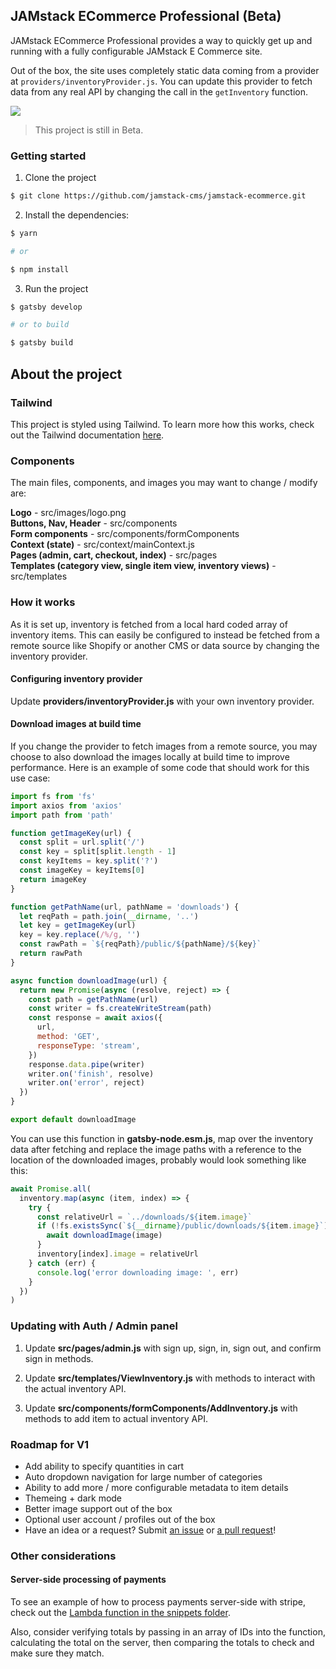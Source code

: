 ## JAMstack ECommerce Professional (Beta)

JAMstack ECommerce Professional provides a way to quickly get up and running with a fully configurable JAMstack E Commerce site.

Out of the box, the site uses completely static data coming from a provider at `providers/inventoryProvider.js`. You can update this provider to fetch data from any real API by changing the call in the `getInventory` function.

![](design.jpg)

> This project is still in Beta.

### Getting started

1. Clone the project

```sh
$ git clone https://github.com/jamstack-cms/jamstack-ecommerce.git
```

2. Install the dependencies:

```sh
$ yarn

# or

$ npm install
```

3. Run the project

```sh
$ gatsby develop

# or to build

$ gatsby build
```

## About the project

### Tailwind

This project is styled using Tailwind. To learn more how this works, check out the Tailwind documentation [here](https://tailwindcss.com/docs).

### Components

The main files, components, and images you may want to change / modify are:

**Logo** - src/images/logo.png  
**Buttons, Nav, Header** - src/components  
**Form components** - src/components/formComponents  
**Context (state)** - src/context/mainContext.js  
**Pages (admin, cart, checkout, index)** - src/pages  
**Templates (category view, single item view, inventory views)** - src/templates

### How it works

As it is set up, inventory is fetched from a local hard coded array of inventory items. This can easily be configured to instead be fetched from a remote source like Shopify or another CMS or data source by changing the inventory provider.

#### Configuring inventory provider

Update **providers/inventoryProvider.js** with your own inventory provider.

#### Download images at build time

If you change the provider to fetch images from a remote source, you may choose to also download the images locally at build time to improve performance. Here is an example of some code that should work for this use case:

```javascript
import fs from 'fs'
import axios from 'axios'
import path from 'path'

function getImageKey(url) {
  const split = url.split('/')
  const key = split[split.length - 1]
  const keyItems = key.split('?')
  const imageKey = keyItems[0]
  return imageKey
}

function getPathName(url, pathName = 'downloads') {
  let reqPath = path.join(__dirname, '..')
  let key = getImageKey(url)
  key = key.replace(/%/g, '')
  const rawPath = `${reqPath}/public/${pathName}/${key}`
  return rawPath
}

async function downloadImage(url) {
  return new Promise(async (resolve, reject) => {
    const path = getPathName(url)
    const writer = fs.createWriteStream(path)
    const response = await axios({
      url,
      method: 'GET',
      responseType: 'stream',
    })
    response.data.pipe(writer)
    writer.on('finish', resolve)
    writer.on('error', reject)
  })
}

export default downloadImage
```

You can use this function in **gatsby-node.esm.js**, map over the inventory data after fetching and replace the image paths with a reference to the location of the downloaded images, probably would look something like this:

```javascript
await Promise.all(
  inventory.map(async (item, index) => {
    try {
      const relativeUrl = `../downloads/${item.image}`
      if (!fs.existsSync(`${__dirname}/public/downloads/${item.image}`)) {
        await downloadImage(image)
      }
      inventory[index].image = relativeUrl
    } catch (err) {
      console.log('error downloading image: ', err)
    }
  })
)
```

### Updating with Auth / Admin panel

1. Update **src/pages/admin.js** with sign up, sign, in, sign out, and confirm sign in methods.

2. Update **src/templates/ViewInventory.js** with methods to interact with the actual inventory API.

3. Update **src/components/formComponents/AddInventory.js** with methods to add item to actual inventory API.

### Roadmap for V1

- Add ability to specify quantities in cart
- Auto dropdown navigation for large number of categories
- Ability to add more / more configurable metadata to item details
- Themeing + dark mode
- Better image support out of the box
- Optional user account / profiles out of the box
- Have an idea or a request? Submit [an issue](https://github.com/jamstack-cms/jamstack-ecommerce/issues) or [a pull request](https://github.com/jamstack-cms/jamstack-ecommerce/pulls)!

### Other considerations

#### Server-side processing of payments

To see an example of how to process payments server-side with stripe, check out the [Lambda function in the snippets folder](https://github.com/jamstack-cms/jamstack-ecommerce/blob/master/snippets/lambda.js).

Also, consider verifying totals by passing in an array of IDs into the function, calculating the total on the server, then comparing the totals to check and make sure they match.
